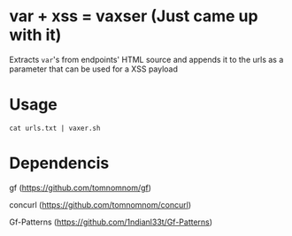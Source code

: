 # var + xss = vaxser (Just came up with it)

Extracts `var`'s from endpoints' HTML source and appends it to the urls as a parameter that can be used for a XSS payload

# Usage

`cat urls.txt | vaxer.sh`

# Dependencis 

gf (https://github.com/tomnomnom/gf)

concurl (https://github.com/tomnomnom/concurl)

Gf-Patterns (https://github.com/1ndianl33t/Gf-Patterns)
